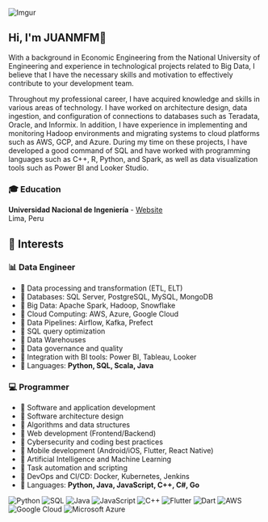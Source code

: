 ![Imgur](https://i.imgur.com/3tDITSY.png)


## Hi, I'm JUANMFM👋
With a background in Economic Engineering from the National University of Engineering and experience in technological projects related to Big Data, I believe that I have the necessary skills and motivation to effectively contribute to your development team.

Throughout my professional career, I have acquired knowledge and skills in various areas of technology. I have worked on architecture design, data ingestion, and configuration of connections to databases such as Teradata, Oracle, and Informix. In addition, I have experience in implementing and monitoring Hadoop environments and migrating systems to cloud platforms such as AWS, GCP, and Azure. During my time on these projects, I have developed a good command of SQL and have worked with programming languages ​​such as C++, R, Python, and Spark, as well as data visualization tools such as Power BI and Looker Studio.

### 🎓 Education  
**Universidad Nacional de Ingeniería** - [Website](https://www.uni.edu.pe/)  
Lima, Peru  


## 🚀 Interests  

### 📊 Data Engineer  
- 🔹 Data processing and transformation (ETL, ELT)  
- 🔹 Databases: SQL Server, PostgreSQL, MySQL, MongoDB  
- 🔹 Big Data: Apache Spark, Hadoop, Snowflake  
- 🔹 Cloud Computing: AWS, Azure, Google Cloud  
- 🔹 Data Pipelines: Airflow, Kafka, Prefect  
- 🔹 SQL query optimization  
- 🔹 Data Warehouses  
- 🔹 Data governance and quality  
- 🔹 Integration with BI tools: Power BI, Tableau, Looker  
- 🔹 Languages: **Python, SQL, Scala, Java**

### 💻 Programmer  
- 🔹 Software and application development  
- 🔹 Software architecture design  
- 🔹 Algorithms and data structures  
- 🔹 Web development (Frontend/Backend)  
- 🔹 Cybersecurity and coding best practices  
- 🔹 Mobile development (Android/iOS, Flutter, React Native)  
- 🔹 Artificial Intelligence and Machine Learning  
- 🔹 Task automation and scripting  
- 🔹 DevOps and CI/CD: Docker, Kubernetes, Jenkins  
- 🔹 Languages: **Python, Java, JavaScript, C++, C#, Go** 

![Python](https://img.shields.io/badge/Python-3776AB?style=for-the-badge&logo=python&logoColor=white)
![SQL](https://img.shields.io/badge/SQL-CC2927?style=for-the-badge&logo=microsoftsqlserver&logoColor=white)
![Java](https://img.shields.io/badge/Java-007396?style=for-the-badge&logo=java&logoColor=white)
![JavaScript](https://img.shields.io/badge/JavaScript-F7DF1E?style=for-the-badge&logo=javascript&logoColor=black)
![C++](https://img.shields.io/badge/C++-00599C?style=for-the-badge&logo=cplusplus&logoColor=white)
![Flutter](https://img.shields.io/badge/Flutter-02569B?style=for-the-badge&logo=flutter&logoColor=white)
![Dart](https://img.shields.io/badge/Dart-0175C2?style=for-the-badge&logo=dart&logoColor=white)
![AWS](https://img.shields.io/badge/AWS-FF9900?style=for-the-badge&logo=amazonaws&logoColor=white)
![Google Cloud](https://img.shields.io/badge/Google%20Cloud-4285F4?style=for-the-badge&logo=googlecloud&logoColor=white)
![Microsoft Azure](https://img.shields.io/badge/Azure-0078D4?style=for-the-badge&logo=microsoftazure&logoColor=white)


<!--
**JUANMFM/JUANMFM** is a ✨ _special_ ✨ repository because its `README.md` (this file) appears on your GitHub profile.

Here are some ideas to get you started:

- 🔭 I’m currently working on ...
- 🌱 I’m currently learning ...
- 👯 I’m looking to collaborate on ...
- 🤔 I’m looking for help with ...
- 💬 Ask me about ...
- 📫 How to reach me: ...
- 😄 Pronouns: ...
- ⚡ Fun fact: ...
-->
